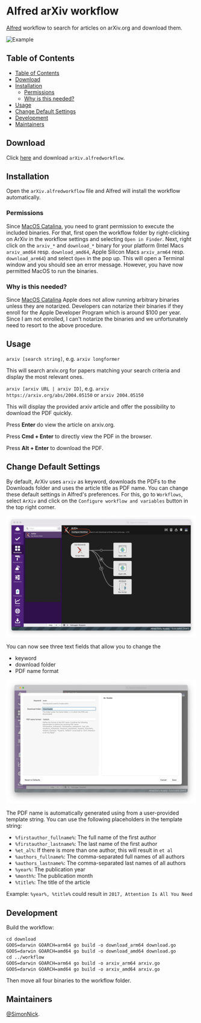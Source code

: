 # Alfred arXiv workflow

[Alfred](https://www.alfredapp.com/) workflow to search for articles on arXiv.org and download them.

![Example](./assets/arvix-workflow.gif.gif)

## Table of Contents

- [Table of Contents](#table-of-contents)
- [Download](#download)
- [Installation](#installation)
  - [Permissions](#permissions)
  - [Why is this needed?](#why-is-this-needed)
- [Usage](#usage)
- [Change Default Settings](#change-default-settings)
- [Development](#development)
- [Maintainers](#maintainers)

## Download

Click [here]() and download `arXiv.alfredworkflow`.

## Installation

Open the `arXiv.alfredworkflow` file and Alfred will install the workflow automatically.

### Permissions

Since [MacOS Catalina](https://developer.apple.com/news/?id=10032019a), you need to grant permission to execute the included binaries. For that, first open the workflow folder by right-clicking on ArXiv in the workflow settings and selecting `Open in Finder`. Next, right click on the `arxiv_*` and `download_*` binary for your platform (Intel Macs `arxiv_amd64` resp. `download_amd64`, Apple Silicon Macs `arxiv_arm64` resp. `download_arm64`) and select `Open` in the pop up. This will open a Terminal window and you should see an error message. However, you have now permitted MacOS to run the binaries.

### Why is this needed?

Since [MacOS Catalina](https://developer.apple.com/news/?id=10032019a) Apple does not allow running arbitrary binaries unless they are notarized. Developers can notarize their binaries if they enroll for the Apple Developer Program which is around $100 per year. Since I am not enrolled, I can't notarize the binaries and we unfortunately need to resort to the above procedure.

## Usage

`arxiv [search string]`, e.g. `arxiv longformer`

This will search arxiv.org for papers matching your search criteria and display the most relevant ones.

`arxiv [arxiv URL | arxiv ID]`, e.g. `arxiv https://arxiv.org/abs/2004.05150` or `arxiv 2004.05150`

This will display the provided arxiv article and offer the possibility to download the PDF quickly.

Press **Enter** do view the article on arxiv.org.

Press **Cmd + Enter** to directly view the PDF in the browser.

Press **Alt + Enter** to download the PDF.

## Change Default Settings

By default, ArXiv uses `arxiv` as keyword, downloads the PDFs to the Downloads folder and uses the article title as PDF name. You can change these default settings in Alfred's preferences. For this, go to `Workflows`, select `ArXiv` and click on the `Configure workflow and variables` button in the top right corner.

![Step 1](./assets/configure_download_folder_step1.png)

You can now see three text fields that allow you to change the
- keyword
- download folder
- PDF name format

![Step 2](./assets/configure_download_folder_step2.png)

The PDF name is automatically generated using from a user-provided template string. You can use the following placeholders in the template string:
- `%firstauthor_fullname%`: The full name of the first author
- `%firstauthor_lastname%`: The last name of the first author
- `%et_al%`: If there is more than one author, this will result in `et al`
- `%authors_fullname%`: The comma-separated full names of all authors
- `%authors_lastname%`: The comma-separated last names of all authors
- `%year%`: The publication year
- `%month%`: The publication month
- `%title%`: The title of the article

Example: `%year%, %title%` could result in `2017, Attention Is All You Need`

## Development

Build the workflow:

```shell
cd download
GOOS=darwin GOARCH=arm64 go build -o download_arm64 download.go
GOOS=darwin GOARCH=amd64 go build -o download_amd64 download.go
cd ../workflow
GOOS=darwin GOARCH=arm64 go build -o arxiv_arm64 arxiv.go
GOOS=darwin GOARCH=amd64 go build -o arxiv_amd64 arxiv.go
```

Then move all four binaries to the workflow folder.

## Maintainers

[@SimonNick](https://github.com/SimonNick).